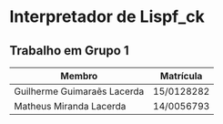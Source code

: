# Interpretador de Lispf_ck

## Trabalho em Grupo 1

| Membro | Matrícula |
|---|---|
| Guilherme Guimaraẽs Lacerda  | 15/0128282 |
| Matheus Miranda Lacerda | 14/0056793 |

